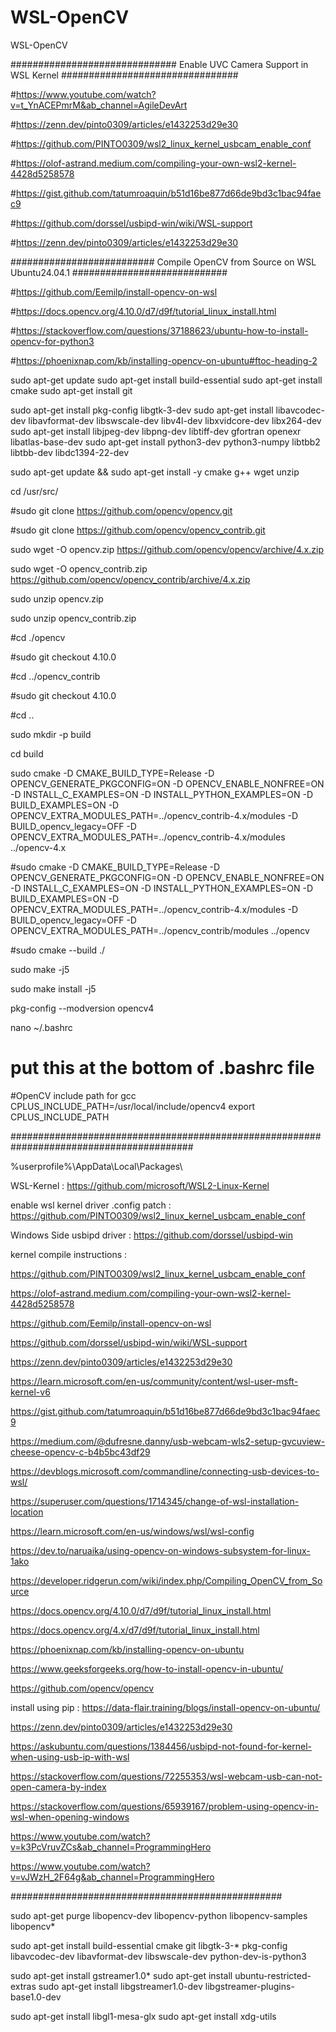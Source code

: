 # WSL-OpenCV
WSL-OpenCV

############################## Enable UVC Camera Support in WSL Kernel ################################

#https://www.youtube.com/watch?v=t_YnACEPmrM&ab_channel=AgileDevArt

#https://zenn.dev/pinto0309/articles/e1432253d29e30

#https://github.com/PINTO0309/wsl2_linux_kernel_usbcam_enable_conf

#https://olof-astrand.medium.com/compiling-your-own-wsl2-kernel-4428d5258578

#https://gist.github.com/tatumroaquin/b51d16be877d66de9bd3c1bac94faec9

#https://github.com/dorssel/usbipd-win/wiki/WSL-support

#https://zenn.dev/pinto0309/articles/e1432253d29e30



########################## Compile OpenCV from Source on WSL Ubuntu24.04.1 ############################

#https://github.com/Eemilp/install-opencv-on-wsl

#https://docs.opencv.org/4.10.0/d7/d9f/tutorial_linux_install.html

#https://stackoverflow.com/questions/37188623/ubuntu-how-to-install-opencv-for-python3

#https://phoenixnap.com/kb/installing-opencv-on-ubuntu#ftoc-heading-2


sudo apt-get update
sudo apt-get install build-essential
sudo apt-get install cmake
sudo apt-get install git

sudo apt-get install pkg-config libgtk-3-dev
sudo apt-get install libavcodec-dev libavformat-dev libswscale-dev libv4l-dev libxvidcore-dev libx264-dev
sudo apt-get install libjpeg-dev libpng-dev libtiff-dev gfortran openexr libatlas-base-dev
sudo apt-get install python3-dev python3-numpy libtbb2 libtbb-dev libdc1394-22-dev

sudo apt-get update && sudo apt-get install -y cmake g++ wget unzip

cd /usr/src/

#sudo git clone https://github.com/opencv/opencv.git

#sudo git clone https://github.com/opencv/opencv_contrib.git

sudo wget -O opencv.zip https://github.com/opencv/opencv/archive/4.x.zip

sudo wget -O opencv_contrib.zip https://github.com/opencv/opencv_contrib/archive/4.x.zip

sudo unzip opencv.zip

sudo unzip opencv_contrib.zip

#cd ./opencv

#sudo git checkout 4.10.0

#cd ../opencv_contrib

#sudo git checkout 4.10.0

#cd ..

sudo mkdir -p build

cd build

sudo cmake -D CMAKE_BUILD_TYPE=Release -D OPENCV_GENERATE_PKGCONFIG=ON -D OPENCV_ENABLE_NONFREE=ON -D INSTALL_C_EXAMPLES=ON -D INSTALL_PYTHON_EXAMPLES=ON -D BUILD_EXAMPLES=ON -D OPENCV_EXTRA_MODULES_PATH=../opencv_contrib-4.x/modules -D BUILD_opencv_legacy=OFF  -D OPENCV_EXTRA_MODULES_PATH=../opencv_contrib-4.x/modules ../opencv-4.x

#sudo cmake -D CMAKE_BUILD_TYPE=Release -D OPENCV_GENERATE_PKGCONFIG=ON -D OPENCV_ENABLE_NONFREE=ON -D INSTALL_C_EXAMPLES=ON -D INSTALL_PYTHON_EXAMPLES=ON -D BUILD_EXAMPLES=ON -D OPENCV_EXTRA_MODULES_PATH=../opencv_contrib-4.x/modules -D BUILD_opencv_legacy=OFF  -D OPENCV_EXTRA_MODULES_PATH=../opencv_contrib/modules ../opencv

#sudo cmake --build ./

sudo make -j5

sudo make install -j5

pkg-config --modversion opencv4

nano ~/.bashrc

# put this at the bottom of .bashrc file

#OpenCV include path for gcc
CPLUS_INCLUDE_PATH=/usr/local/include/opencv4
export CPLUS_INCLUDE_PATH


#########################################################################################

%userprofile%\AppData\Local\Packages\

WSL-Kernel : https://github.com/microsoft/WSL2-Linux-Kernel

enable wsl kernel driver .config patch : https://github.com/PINTO0309/wsl2_linux_kernel_usbcam_enable_conf

Windows Side usbipd driver : https://github.com/dorssel/usbipd-win

kernel compile instructions :

https://github.com/PINTO0309/wsl2_linux_kernel_usbcam_enable_conf

https://olof-astrand.medium.com/compiling-your-own-wsl2-kernel-4428d5258578

https://github.com/Eemilp/install-opencv-on-wsl

https://github.com/dorssel/usbipd-win/wiki/WSL-support

https://zenn.dev/pinto0309/articles/e1432253d29e30

https://learn.microsoft.com/en-us/community/content/wsl-user-msft-kernel-v6

https://gist.github.com/tatumroaquin/b51d16be877d66de9bd3c1bac94faec9

https://medium.com/@dufresne.danny/usb-webcam-wls2-setup-gvcuview-cheese-opencv-c-b4b5bc43df29

https://devblogs.microsoft.com/commandline/connecting-usb-devices-to-wsl/


https://superuser.com/questions/1714345/change-of-wsl-installation-location

https://learn.microsoft.com/en-us/windows/wsl/wsl-config

https://dev.to/naruaika/using-opencv-on-windows-subsystem-for-linux-1ako


https://developer.ridgerun.com/wiki/index.php/Compiling_OpenCV_from_Source

https://docs.opencv.org/4.10.0/d7/d9f/tutorial_linux_install.html

https://docs.opencv.org/4.x/d7/d9f/tutorial_linux_install.html

https://phoenixnap.com/kb/installing-opencv-on-ubuntu

https://www.geeksforgeeks.org/how-to-install-opencv-in-ubuntu/


https://github.com/opencv/opencv

install using pip : https://data-flair.training/blogs/install-opencv-on-ubuntu/

https://zenn.dev/pinto0309/articles/e1432253d29e30

https://askubuntu.com/questions/1384456/usbipd-not-found-for-kernel-when-using-usb-ip-with-wsl

https://stackoverflow.com/questions/72255353/wsl-webcam-usb-can-not-open-camera-by-index

https://stackoverflow.com/questions/65939167/problem-using-opencv-in-wsl-when-opening-windows

https://www.youtube.com/watch?v=k3PcVruvZCs&ab_channel=ProgrammingHero

https://www.youtube.com/watch?v=vJWzH_2F64g&ab_channel=ProgrammingHero

#################################################

sudo apt-get purge libopencv-dev libopencv-python libopencv-samples libopencv*

sudo apt-get install build-essential cmake git libgtk-3-* pkg-config libavcodec-dev libavformat-dev libswscale-dev python-dev-is-python3

sudo apt-get install gstreamer1.0*
sudo apt-get install ubuntu-restricted-extras
sudo apt-get install libgstreamer1.0-dev libgstreamer-plugins-base1.0-dev

sudo apt-get install libgl1-mesa-glx
sudo apt-get install xdg-utils



